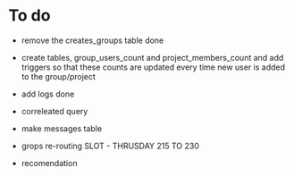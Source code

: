 # To do
- remove the creates_groups table done
- create tables, group_users_count and project_members_count and add triggers so that these counts are updated every time new user is added to the group/project
- add logs  done
- correleated query
- make messages table
- grops re-routing
SLOT - THRUSDAY 215 TO 230

- recomendation

  